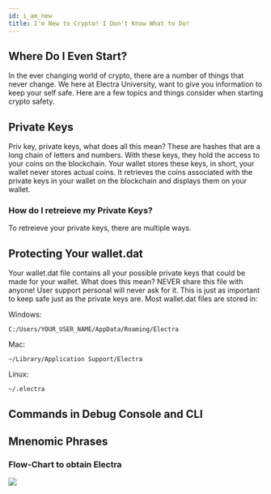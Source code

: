 ```yaml
---
id: i_am_new
title: I'm New to Crypto! I Don't Know What to Do!
---
```


## Where Do I Even Start?

In the ever changing world of crypto, there are a number of things that never change. We here at Electra University, want to give you information to keep your self safe. Here are a few topics and things consider when starting crypto safety.

## Private Keys

Priv key, private keys, what does all this mean? These are hashes that are a long chain of letters and numbers. With these keys, they hold the access to your coins on the blockchain. Your wallet stores these keys, in short, your wallet never stores actual coins. It retrieves the coins associated with the private keys in your wallet on the blockchain and displays them on your wallet.

### How do I retreieve my Private Keys?

To retreieve your private keys, there are multiple ways.

## Protecting Your wallet.dat

Your wallet.dat file contains all your possible private keys that could be made for your wallet. What does this mean? NEVER share this file with anyone! User support personal will never ask for it. This is just as important to keep safe just as the private keys are. Most wallet.dat files are stored in:  

Windows:
```
C:/Users/YOUR_USER_NAME/AppData/Roaming/Electra
```
Mac:
```
~/Library/Application Support/Electra
```
Linux:
```
~/.electra
```

## Commands in Debug Console and CLI

## Mnenomic Phrases

### **Flow-Chart to obtain Electra**

![](images/Electra_Project_Presents.png)
